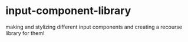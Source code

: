 # input-component-library
making and stylizing different input components and creating a recourse library for them!
